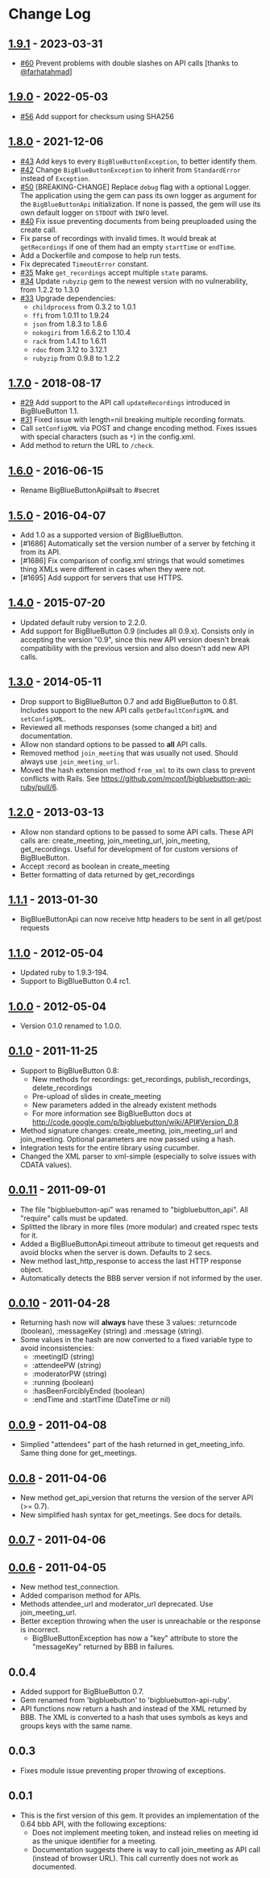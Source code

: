 # Change Log

## [1.9.1] - 2023-03-31
* [#60] Prevent problems with double slashes on API calls [thanks to [@farhatahmad](https://github.com/farhatahmad)]

[#60]: https://github.com/mconf/bigbluebutton-api-ruby/pull/60
[1.9.1]: https://github.com/mconf/bigbluebutton-api-ruby/compare/v1.9.0...v1.9.1

## [1.9.0] - 2022-05-03
* [#56] Add support for checksum using SHA256

[#56]: https://github.com/mconf/bigbluebutton-api-ruby/pull/56
[1.9.0]: https://github.com/mconf/bigbluebutton-api-ruby/compare/v1.8.0...v1.9.0

## [1.8.0] - 2021-12-06
* [#43] Add keys to every `BigBlueButtonException`, to better identify them.
* [#42] Change `BigBlueButtonException` to inherit from `StandardError` instead of `Exception`.
* [#50] [BREAKING-CHANGE] Replace `debug` flag with a optional Logger. The application using the
  gem can pass its own logger as argument for the `BigBlueButtonApi` initialization.
  If none is passed, the gem will use its own default logger on `STDOUT` with `INFO` level.
* [#40] Fix issue preventing documents from being preuploaded using the create call.
* Fix parse of recordings with invalid times. It would break at `getRecordings` if one
  of them had an empty `startTime` or `endTime`.
* Add a Dockerfile and compose to help run tests.
* Fix deprecated `TimeoutError` constant.
* [#35] Make `get_recordings` accept multiple `state` params.
* [#34] Update `rubyzip` gem to the newest version with no vulnerability, from 1.2.2 to 1.3.0
* [#33] Upgrade dependencies:
  - `childprocess` from 0.3.2 to 1.0.1
  - `ffi` from 1.0.11 to 1.9.24
  - `json` from 1.8.3 to 1.8.6
  - `nokogiri` from 1.6.6.2 to 1.10.4
  - `rack` from 1.4.1 to 1.6.11
  - `rdoc` from 3.12 to 3.12.1
  - `rubyzip` from 0.9.8 to 1.2.2

## [1.7.0] - 2018-08-17

* [#29] Add support to the API call `updateRecordings` introduced in BigBlueButton 1.1.
* [#31] Fixed issue with length=nil breaking multiple recording formats.
* Call `setConfigXML` via POST and change encoding method. Fixes issues with special
  characters (such as `*`) in the config.xml.
* Add method to return the URL to `/check`.

## [1.6.0] - 2016-06-15

* Rename BigBlueButtonApi#salt to #secret

## [1.5.0] - 2016-04-07

* Add 1.0 as a supported version of BigBlueButton.
* [#1686] Automatically set the version number of a server by fetching it from
its API.
* [#1686] Fix comparison of config.xml strings that would sometimes thing XMLs
were different in cases when they were not.
* [#1695] Add support for servers that use HTTPS.

## [1.4.0] - 2015-07-20

* Updated default ruby version to 2.2.0.
* Add support for BigBlueButton 0.9 (includes all 0.9.x). Consists only in
  accepting the version "0.9", since this new API version doesn't break
  compatibility with the previous version and also doesn't add new API
  calls.

## [1.3.0] - 2014-05-11

* Drop support to BigBlueButton 0.7 and add BigBlueButton to 0.81. Includes
  support to the new API calls `getDefaultConfigXML` and `setConfigXML`.
* Reviewed all methods responses (some changed a bit) and documentation.
* Allow non standard options to be passed to **all** API calls.
* Removed method `join_meeting` that was usually not used. Should always use
  `join_meeting_url`.
* Moved the hash extension method `from_xml` to its own class to prevent
  conflicts with Rails. See
  https://github.com/mconf/bigbluebutton-api-ruby/pull/6.

## [1.2.0] - 2013-03-13

*  Allow non standard options to be passed to some API calls. These API calls are: create_meeting, join_meeting_url, join_meeting, get_recordings.
  Useful for development of for custom versions of BigBlueButton.
* Accept :record as boolean in create_meeting
* Better formatting of data returned by get_recordings

## [1.1.1] - 2013-01-30

* BigBlueButtonApi can now receive http headers to be sent in all get/post
  requests

## [1.1.0] - 2012-05-04

* Updated ruby to 1.9.3-194.
* Support to BigBlueButton 0.4 rc1.

## [1.0.0] - 2012-05-04

* Version 0.1.0 renamed to 1.0.0.

## [0.1.0] - 2011-11-25

* Support to BigBlueButton 0.8:
  * New methods for recordings: get_recordings, publish_recordings,
    delete_recordings
  * Pre-upload of slides in create_meeting
  * New parameters added in the already existent methods
  * For more information see BigBlueButton docs at
    http://code.google.com/p/bigbluebutton/wiki/API#Version_0.8
* Method signature changes: create_meeting, join_meeting_url and
  join_meeting. Optional parameters are now passed using a hash.
* Integration tests for the entire library using cucumber.
* Changed the XML parser to xml-simple (especially to solve issues with
  CDATA values).

## [0.0.11] - 2011-09-01

* The file "bigbluebutton-api" was renamed to "bigbluebutton_api". All
  "require" calls must be updated.
* Splitted the library in more files (more modular) and created rspec tests
  for it.
* Added a BigBlueButtonApi.timeout attribute to timeout get requests and
  avoid blocks when the server is down. Defaults to 2 secs.
* New method last_http_response to access the last HTTP response object.
* Automatically detects the BBB server version if not informed by the user.

## [0.0.10] - 2011-04-28

* Returning hash now will **always** have these 3 values: :returncode
  (boolean), :messageKey (string) and :message (string).
* Some values in the hash are now converted to a fixed variable type to
  avoid inconsistencies:
  * :meetingID (string)
  * :attendeePW (string)
  * :moderatorPW (string)
  * :running (boolean)
  * :hasBeenForciblyEnded (boolean)
  * :endTime and :startTime (DateTime or nil)

## [0.0.9] - 2011-04-08

* Simplied "attendees" part of the hash returned in get_meeting_info. Same
  thing done for get_meetings.

## [0.0.8] - 2011-04-06

* New method get_api_version that returns the version of the server API (>= 0.7).
* New simplified hash syntax for get_meetings. See docs for details.

## [0.0.7] - 2011-04-06

## [0.0.6] - 2011-04-05

* New method test_connection.
* Added comparison method for APIs.
* Methods attendee_url and moderator_url deprecated. Use join_meeting_url.
* Better exception throwing when the user is unreachable or the response is incorrect.
  * BigBlueButtonException has now a "key" attribute to store the
    "messageKey" returned by BBB in failures.

## 0.0.4

* Added support for BigBlueButton 0.7.
* Gem renamed from 'bigbluebutton' to 'bigbluebutton-api-ruby'.
* API functions now return a hash and instead of the XML returned by BBB.
  The XML is converted to a hash that uses symbols as keys and groups keys
  with the same name.

## 0.0.3

* Fixes module issue preventing proper throwing of exceptions.

## 0.0.1

* This is the first version of this gem. It provides an implementation of
  the 0.64 bbb API, with the following exceptions:
  * Does not implement meeting token, and instead relies on meeting id as
    the unique identifier for a meeting.
  * Documentation suggests there is way to call join_meeting as API call
    (instead of browser URL). This call currently does not work as
    documented.

<!-- PRs -->
[#50]: https://github.com/mconf/bigbluebutton-api-ruby/pull/50
[#43]: https://github.com/mconf/bigbluebutton-api-ruby/pull/43
[#42]: https://github.com/mconf/bigbluebutton-api-ruby/pull/42
[#40]: https://github.com/mconf/bigbluebutton-api-ruby/pull/40
[#35]: https://github.com/mconf/bigbluebutton-api-ruby/pull/35
[#34]: https://github.com/mconf/bigbluebutton-api-ruby/pull/34
[#33]: https://github.com/mconf/bigbluebutton-api-ruby/pull/33
[#31]: https://github.com/mconf/bigbluebutton-api-ruby/pull/31
[#29]: https://github.com/mconf/bigbluebutton-api-ruby/pull/29

<!-- Versions -->
[1.8.0]: https://github.com/mconf/bigbluebutton-api-ruby/compare/v1.7.0...v1.8.0
[1.7.0]: https://github.com/mconf/bigbluebutton-api-ruby/compare/v1.6.0...v1.7.0
[1.6.0]: https://github.com/mconf/bigbluebutton-api-ruby/compare/v1.5.0...v1.6.0
[1.5.0]: https://github.com/mconf/bigbluebutton-api-ruby/compare/v1.4.0...v1.5.0
[1.4.0]: https://github.com/mconf/bigbluebutton-api-ruby/compare/v1.3.0...v1.4.0
[1.3.0]: https://github.com/mconf/bigbluebutton-api-ruby/compare/v1.2.0...v1.3.0
[1.2.0]: https://github.com/mconf/bigbluebutton-api-ruby/compare/v1.1.1...v1.2.0
[1.1.1]: https://github.com/mconf/bigbluebutton-api-ruby/compare/v1.1.0...v1.1.1
[1.1.0]: https://github.com/mconf/bigbluebutton-api-ruby/compare/v1.0.0...v1.1.0
[1.0.0]: https://github.com/mconf/bigbluebutton-api-ruby/compare/v0.1.0...v1.0.0
[0.1.0]: https://github.com/mconf/bigbluebutton-api-ruby/compare/v0.0.11...v0.1.0
[0.0.11]: https://github.com/mconf/bigbluebutton-api-ruby/compare/v0.0.10...v0.0.11
[0.0.10]: https://github.com/mconf/bigbluebutton-api-ruby/compare/v0.0.9...v0.0.10
[0.0.9]: https://github.com/mconf/bigbluebutton-api-ruby/compare/v0.0.8...v0.0.9
[0.0.8]: https://github.com/mconf/bigbluebutton-api-ruby/compare/v0.0.7...v0.0.8
[0.0.7]: https://github.com/mconf/bigbluebutton-api-ruby/compare/v0.0.6...v0.0.7
[0.0.6]: https://github.com/mconf/bigbluebutton-api-ruby/compare/b586c4726d32e9c30139357bcbe2067f868ff36c...v0.0.6

